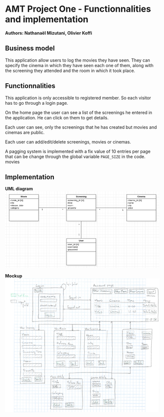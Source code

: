 # AMT Project One - Functionnalities and implementation

**Authors: Nathanaël Mizutani, Olivier Koffi**

## Business model

This application allow users to log the movies they have seen. They can specify the cinema in which they have seen each one of them, along with the screening they attended and the room in which it took place.<br/>


## Functionnalities

This application is only accessible to registered member. So each visitor has to go through a login page.

On the home page the user can see a list of the screenings he entered in the application. He can click on them to get details.

Each user can see, only the screenings that he has created but movies and cinemas are public.

Each user can add/edit/delete screenings, movies or cinemas.

A pagging system is implemented with a fix value of 10 entries per page that can be change through the global variable `PAGE_SIZE` in the code.
movies


## Implementation

**UML diagram**
 ![UML diagram](./img/SchemaUML.png)

**Mockup**
![web application mockup](./img/Mockup-ProjectOne.png)

